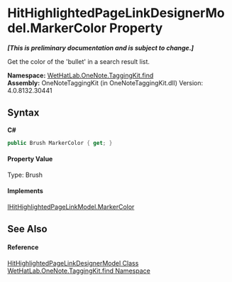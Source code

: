 # HitHighlightedPageLinkDesignerModel.MarkerColor Property 
 _**\[This is preliminary documentation and is subject to change.\]**_

Get the color of the 'bullet' in a search result list.

**Namespace:**&nbsp;<a href="0e3a8efd-07d2-1709-b1cd-709153222081">WetHatLab.OneNote.TaggingKit.find</a><br />**Assembly:**&nbsp;OneNoteTaggingKit (in OneNoteTaggingKit.dll) Version: 4.0.8132.30441

## Syntax

**C#**<br />
``` C#
public Brush MarkerColor { get; }
```


#### Property Value
Type: Brush

#### Implements
<a href="b491c365-94f6-16f9-e101-9a5e6a5aa8bd">IHitHighlightedPageLinkModel.MarkerColor</a><br />

## See Also


#### Reference
<a href="c854ca17-91ce-f84c-51f2-03d84f70ee3f">HitHighlightedPageLinkDesignerModel Class</a><br /><a href="0e3a8efd-07d2-1709-b1cd-709153222081">WetHatLab.OneNote.TaggingKit.find Namespace</a><br />